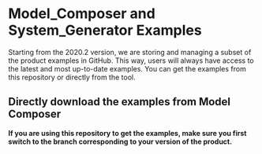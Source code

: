 # Model_Composer and System_Generator Examples

Starting from the 2020.2 version, we are storing and managing a subset of the product examples in GitHub. This way, users will always have access to the latest and most up-to-date examples. You can get the examples from this repository or directly from the tool. 


## Directly download the examples from Model Composer


**If you are using this repository to get the examples, make sure you first switch to the branch corresponding to your version of the product.**
